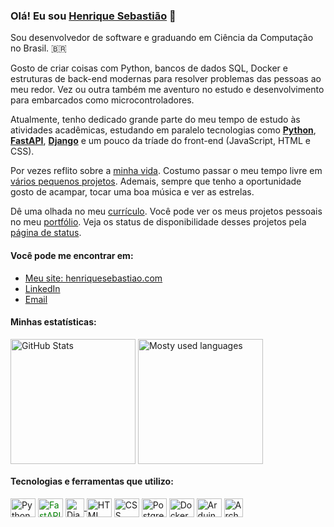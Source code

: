 <h3>Olá! Eu sou <a href="https://henriquesebastiao.com/about/ target="_blank"">Henrique Sebastião</a> 👋</h3>

<p>Sou desenvolvedor de software e graduando em Ciência da Computação no Brasil. 🇧🇷</p>
<p>Gosto de criar coisas com Python, bancos de dados SQL, Docker e estruturas de back-end modernas para resolver problemas das pessoas ao meu redor. Vez ou outra também me aventuro no estudo e desenvolvimento para embarcados como microcontroladores.</p>
<p>Atualmente, tenho dedicado grande parte do meu tempo de estudo às atividades acadêmicas, estudando em paralelo tecnologias como <a href="https://www.python.org/"  target="_blank"><b>Python</b></a>, <a href="https://fastapi.tiangolo.com/"  target="_blank"><b>FastAPI</b></a>, <a href="https://www.djangoproject.com/"  target="_blank"><b>Django</b></a> e um pouco da tríade do front-end (JavaScript, HTML e CSS).</p>

<p>Por vezes reflito sobre a <a href="https://life.henriquesebastiao.com/" target="_blank">minha vida</a>. Costumo passar o meu tempo livre em <a href="https://henriquesebastiao.com/projects/" target="_blank">vários pequenos projetos</a>. Ademais, sempre que tenho a oportunidade gosto de acampar, tocar uma boa música e ver as estrelas.</p>

<p>Dê uma olhada no meu <a href="https://henriquesebastiao.com/assets/pdf/cv.pdf" target="_blank">currículo</a>. Você pode ver os meus projetos pessoais no meu <a href="https://henriquesebastiao.com/portfolio/" target="_blank">portfólio</a>. Veja os status de disponibilidade desses projetos pela <a href="https://status.henriquesebastiao.com/status/projetos-pessoais" target="_blank">página de status</a>.</p>

#### Você pode me encontrar em:

<ul>
  <li><a href="https://henriquesebastiao.com/" target="_blank">Meu site: henriquesebastiao.com</a></li>
  <li><a href="https://henriquesebastiao.com/linkedin/" target="_blank">LinkedIn</a></li>
  <li><a href="mailto:contato@henriquesebastiao.com" target="_blank">Email</a></li>
</ul>

#### Minhas estatísticas:

<div style="display: inline_block">
  <picture>
    <source media="(prefers-color-scheme: dark)" srcset="https://github-readme-stats.vercel.app/api?username=henriquesebastiao&theme=github_dark&show_icons=true&icon_color=4B8DDA&border_color=3D444D&locale=pt-br&custom_title=Contribuições&border_radius=5">
    <img height=200 align="center" src="https://github-readme-stats.vercel.app/api?username=henriquesebastiao&theme=default&show_icons=true&icon_color=4B8DDA&border_color=D1D9E0&locale=pt-br&custom_title=Contribuições&border_radius=5" target="_blank" alt="GitHub Stats">
  </picture>
  <picture>
    <source media="(prefers-color-scheme: dark)" srcset="https://github-readme-stats.vercel.app/api/top-langs/?username=henriquesebastiao&locale=pt-br&layout=compact&theme=github_dark&exclude_repo=modernizacao-manejo&border_color=3D444D&border_radius=5&langs_count=8&card_width=340">
    <img height=200 align="center" src="https://github-readme-stats.vercel.app/api/top-langs/?username=henriquesebastiao&locale=pt-br&layout=compact&theme=default&exclude_repo=modernizacao-manejo&border_color=D1D9E0&border_radius=5&langs_count=8&card_width=340" target="_blank" alt="Mosty used languages">
  </picture>
</div>

#### Tecnologias e ferramentas que utilizo:

[<img align="center" alt="Python" height="30" width="40" src="https://cdn.jsdelivr.net/gh/devicons/devicon@latest/icons/python/python-original.svg">][python]
[<img align="center" alt="FastAPI" height="30" width="40" style="color: green;" src="https://github.com/user-attachments/assets/bd6f7bb5-72f7-4081-8735-616a1bf2f614">][fastapi]
[
  <picture>
    <source media="(prefers-color-scheme: dark)" srcset="https://github.com/user-attachments/assets/076c1d10-20b3-4f47-a000-696f3b1d0dc5">
    <img align="center" alt="Django" width="30px" src="https://cdn.jsdelivr.net/gh/devicons/devicon@latest/icons/django/django-plain.svg" target="_blank" alt="Django">
  </picture>
][django]
[<img align="center" alt="HTML" height="30" width="40" src="https://cdn.jsdelivr.net/gh/devicons/devicon@latest/icons/html5/html5-original.svg">][html]
[<img align="center" alt="CSS" height="30" width="40" src="https://cdn.jsdelivr.net/gh/devicons/devicon@latest/icons/css3/css3-original.svg">][css]
[<img align="center" alt="PostgreSQL" height="30" width="40" src="https://cdn.jsdelivr.net/gh/devicons/devicon@latest/icons/postgresql/postgresql-plain.svg">][postgresql]
[<img align="center" alt="Docker" height="30" width="40" src="https://github.com/user-attachments/assets/a560e720-28f1-4838-91cc-1844dec0c988">][docker]
[<img align="center" alt="Arduino" height="30" width="40" src="https://github.com/user-attachments/assets/6517ed9c-e8db-491e-bd26-8bf858bf43e3">][arduino]
[<img align="center" alt="Arch Linux" width="30px" src="https://github.com/user-attachments/assets/40578128-d1a2-45a6-912a-2641505a7f42">][archlinux]

[python]: https://www.python.org/
[fastapi]: https://fastapi.tiangolo.com/
[django]: https://www.djangoproject.com/
[html]: https://developer.mozilla.org/pt-BR/docs/Web/HTML
[css]: https://developer.mozilla.org/pt-BR/docs/Web/CSS
[postgresql]: https://www.postgresql.org/
[docker]: https://www.docker.com/
[arduino]: https://www.arduino.cc/
[archlinux]: https://archlinux.org/

